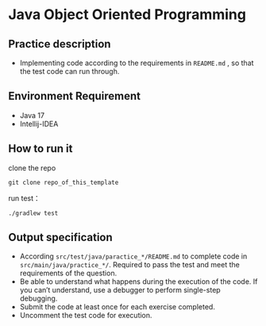 # Java Object Oriented Programming

## Practice description
- Implementing code according to the requirements in `README.md` , 
so that the test code can run through.

## Environment Requirement
- Java 17
- Intellij-IDEA

## How to run it
clone the repo
```
git clone repo_of_this_template
```
run test：
```
./gradlew test
```

## Output specification
* According `src/test/java/paractice_*/README.md`
to complete code in `src/main/java/practice_*/`.
Required to pass the test and meet the requirements of the question.
* Be able to understand what happens during the execution of the code. 
If you can’t understand, use a debugger to perform single-step debugging.
* Submit the code at least once for each exercise completed.
* Uncomment the test code for execution.
